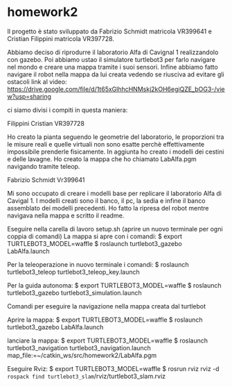 # homework2

Il progetto è stato sviluppato da Fabrizio Schmidt matricola VR399641 e Cristian Filippini matricola VR397728.

Abbiamo deciso di riprodurre il laboratorio Alfa di Cavignal 1 realizzandolo con gazebo. 
Poi abbiamo ustao il simulatore turtlebot3 per farlo navigare nel mondo e creare una mappa tramite i suoi sensori.
Infine abbiamo fatto navigare il robot nella mappa da lui creata vedendo se riusciva ad evitare gli ostacoli
link al video: https://drive.google.com/file/d/1t65xGlhhcHNMskj2kOH6egiQZE_bOG3-/view?usp=sharing

ci siamo divisi i compiti in questa maniera:

Filippini Cristian
VR397728

Ho creato la pianta seguendo le geometrie del laboratorio, le proporzioni tra le misure reali e quelle virtuali non sono esatte perchè effettivamente impossibile prenderle fisicamente. 
In aggiunta ho creato i modelli dei cestini e delle lavagne. 
Ho creato la mappa che ho chiamato LabAlfa.pgm navigando tramite teleop.

Fabrizio Schmidt
Vr399641

Mi sono occupato di creare i modelli base per replicare il laboratorio Alfa di Cavigal 1. I modelli creati sono il banco, il pc, la sedia e infine il banco assemblato dei modelli precedenti.
Ho fatto la ripresa del robot mentre navigava nella mappa e scritto il readme.


Eseguire nella carella di lavoro setup.sh
(aprire un nuovo terminale per ogni coppia di comandi)
La mappa si apre con i comandi: 
$ export TURTLEBOT3_MODEL=waffle
$ roslaunch turtlebot3_gazebo LabAlfa.launch

Per la teleoperazione in nuovo terminale i comandi:
$ roslaunch turtlebot3_teleop turtlebot3_teleop_key.launch

Per la guida autonoma:
$ export TURTLEBOT3_MODEL=waffle
$ roslaunch turtlebot3_gazebo turtlebot3_simulation.launch

Comandi per eseguire la navigazione nella mappa creata dal turtlebot

Aprire la mappa: 
$ export TURTLEBOT3_MODEL=waffle
$ roslaunch turtlebot3_gazebo LabAlfa.launch

lanciare la mappa:
$ export TURTLEBOT3_MODEL=waffle
$ roslaunch turtlebot3_navigation turtlebot3_navigation.launch map_file:=~/catkin_ws/src/homework2/LabAlfa.pgm

Eseguire Rviz:
$ export TURTLEBOT3_MODEL=waffle 
$ rosrun rviz rviz -d `rospack find turtlebot3_slam`/rviz/turtlebot3_slam.rviz
